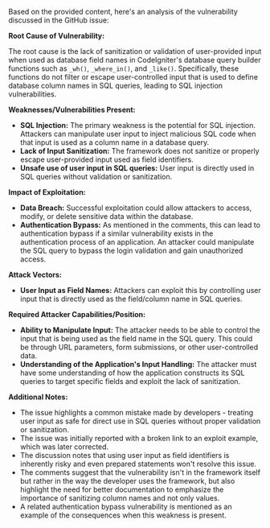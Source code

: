 Based on the provided content, here's an analysis of the vulnerability discussed in the GitHub issue:

**Root Cause of Vulnerability:**

The root cause is the lack of sanitization or validation of user-provided input when used as database field names in CodeIgniter's database query builder functions such as `_wh()`, `_where_in()`, and `_like()`. Specifically, these functions do not filter or escape user-controlled input that is used to define database column names in SQL queries, leading to SQL injection vulnerabilities.

**Weaknesses/Vulnerabilities Present:**

*   **SQL Injection:** The primary weakness is the potential for SQL injection. Attackers can manipulate user input to inject malicious SQL code when that input is used as a column name in a database query.
*   **Lack of Input Sanitization:** The framework does not sanitize or properly escape user-provided input used as field identifiers.
*  **Unsafe use of user input in SQL queries:** User input is directly used in SQL queries without validation or sanitization.

**Impact of Exploitation:**

*   **Data Breach:** Successful exploitation could allow attackers to access, modify, or delete sensitive data within the database.
*   **Authentication Bypass:** As mentioned in the comments, this can lead to authentication bypass if a similar vulnerability exists in the authentication process of an application. An attacker could manipulate the SQL query to bypass the login validation and gain unauthorized access.

**Attack Vectors:**

*   **User Input as Field Names:** Attackers can exploit this by controlling user input that is directly used as the field/column name in SQL queries.

**Required Attacker Capabilities/Position:**

*   **Ability to Manipulate Input:** The attacker needs to be able to control the input that is being used as the field name in the SQL query. This could be through URL parameters, form submissions, or other user-controlled data.
*   **Understanding of the Application's Input Handling:** The attacker must have some understanding of how the application constructs its SQL queries to target specific fields and exploit the lack of sanitization.

**Additional Notes:**

*   The issue highlights a common mistake made by developers - treating user input as safe for direct use in SQL queries without proper validation or sanitization.
*   The issue was initially reported with a broken link to an exploit example, which was later corrected.
*  The discussion notes that using user input as field identifiers is inherently risky and even prepared statements won't resolve this issue.
*   The comments suggest that the vulnerability isn't in the framework itself but rather in the way the developer uses the framework, but also highlight the need for better documentation to emphasize the importance of sanitizing column names and not only values.
*  A related authentication bypass vulnerability is mentioned as an example of the consequences when this weakness is present.